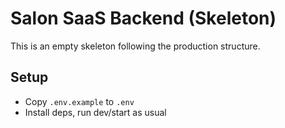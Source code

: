 # Salon SaaS Backend (Skeleton)

This is an empty skeleton following the production structure. 

## Setup
- Copy `.env.example` to `.env`
- Install deps, run dev/start as usual
